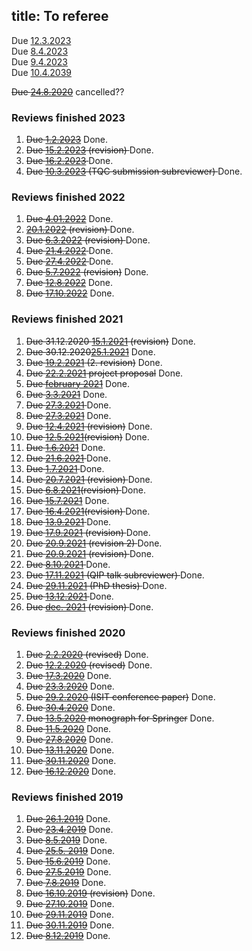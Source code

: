 title: To referee
---

 
   
Due [12.3.2023](REF_gudder2023)  
Due [8.4.2023](REF_weiner2023)    
Due [9.4.2023](REF_androulakis2023)     
Due [10.4.2039](REF_lami2023)

<del>Due [24.8.2020](REF_khrennikov2020)</del> cancelled??

### Reviews finished 2023


1. <del>Due [1.2.2023](REF_bera2023)</del> Done.    
1. <del>Due [15.2.2023](REF_maciejewski2022) (revision) </del> Done.
1. <del>Due [16.2.2023](REF_frenkel2023) </del> Done. 
1. <del>Due [10.3.2023](REF_buscemi2023) (TQC submission subreviewer) </del> Done.     




### Reviews finished 2022

1. <del> Due [4.01.2022](REF_cree2021)</del> Done.    
1. <del> [20.1.2022](REF_faulkner2021) (revision)  </del> Done.    
1. <del> Due [6.3.2022](REF_carbone2021) (revision) </del> Done.
1. <del> Due [21.4.2022](REF_ramos2022) </del> Done.
1. <del> Due [27.4.2022](REF_xiao2022) </del> Done.
1. <del> Due [5.7.2022](REF_ramos2022) (revision)</del> Done.
1. <del>Due [12.8.2022](REF_kuramochi2022)</del>  Done.    
1. <del>Due [17.10.2022](REF_maciejewski2022)</del> Done.    




### Reviews finished 2021


1. <del>Due  31.12.2020 [15.1.2021](REF_haapasalo2020a) (revision)</del> Done.
1. <del> Due 30.12.2020[25.1.2021](REF_gao2020)</del> Done.
1. <del>Due [19.2.2021](REF_haapasalo2020a) (2. revision)</del> Done.
1. <del>Due [22.2.2021](REF_huber2021) project proposal</del> Done.
1. <del> Due [february 2021](REF_chehade2021)</del> Done.
1. <del> Due [3.3.2021](REF_hollands2021)</del> Done.
1. <del> Due [27.3.2021](REF_regula2021) </del> Done.
1. <del>Due [27.3.2021](REF_hatano2021)</del> Done.    
1. <del> Due [12.4.2021](REF_plosker2020) (revision)</del> Done.
1.  <del>Due [12.5.2021](REF_hollands2021)(revision)</del> Done.
1. <del> Due [1.6.2021](REF_beneduci2021)</del> Done. 
1. <del> Due [21.6.2021](REF_duarte2021)   </del> Done.
1. <del>Due [1.7.2021](REF_nakahira2021)   </del> Done.
1. <del>Due [20.7.2021](REF_gao2020) (revision) </del> Done. 
1. <del>Due [6.8.2021](REF_regula2021)(revision) </del> Done.
1. <del> Due [15.7.2021](REF_kim2021)</del> Done.
1. <del> Due [16.4.2021](REF_hatano2021)(revision)   </del> Done.  
1. <del> Due [13.9.2021](REF_zhang2021)    </del> Done.
1. <del> Due [17.9.2021](REF_duarte2021) (revision)  </del> Done.
1. <del> Due [20.9.2021](REF_hollands2021) (revision 2) </del> Done.
1. <del> Due [20.9.2021](REF_nakahira2021) (revision) </del> Done.
1. <del> Due [8.10.2021](REF_carbone2021) </del> Done.    
1. <del>Due [17.11.2021](REF_lami2021) (QIP talk subreviewer) </del> Done.
1. <del>Due [29.11.2021](REF_girotti2021) (PhD thesis)  </del> Done.
1. <del>  Due [13.12.2021](REF_faulkner2021) </del> Done. 
1. <del>  Due [dec. 2021](REF_beneduci2021) (revision) </del> Done.

### Reviews finished 2020


1. <del>Due [2.2.2020](REF_podsedkowska2019) (revised)</del>  Done.
1. <del>Due [12.2.2020](REF_dallarno2019) (revised)</del>  Done.
1. <del>Due [17.3.2020](REF_bullock2020)</del>  Done.
1. <del>Due [23.3.2020](REF_haapasalo2020)</del>  Done.
1. <del>Due [29.2.2020](REF_coll2020) (ISIT conference paper)</del> Done.
1. <del>Due [30.4.2020](REF_chakraborty2020)</del>  Done.
1. <del>Due [13.5.2020](REF_hiai2020) monograph for Springer</del> Done.
1. <del>Due [11.5.2020](REF_brasil2020)</del> Done.
1. <del>Due [27.8.2020](REF_chakraborty2020)</del> Done.
1. <del> Due [13.11.2020](REF_haapasalo2020a)</del> Done.
1. <del> Due [30.11.2020](REF_plosker2020)</del> Done.
1. <del> Due [16.12.2020](REF_qi2020)</del> Done.


### Reviews finished 2019


1. <del>Due [26.1.2019](REF_gour2019)</del> Done.
1. <del>Due [23.4.2019](REF_molnar2019)</del> Done.
2. <del>Due [8.5.2019](REF_labuschagne2019)</del> Done.
3. <del>Due [25.5. 2019](REF_haapasalo2019)</del> Done.
4. <del>Due [15.6.2019](REF_aray2019)</del>  Done.
5. <del>Due [27.5.2019](REF_gzyl2019)</del> Done.
6. <del>Due [7.8.2019](REF_carlen2019)</del> Done.
7. <del>Due [16.10.2019](REF_carlen2019) (revision)</del>  Done.
8. <del>Due [27.10.2019](REF_shahbazi2019)</del> Done.
9. <del>Due [29.11.2019](REF_dallarno2019)</del> Done.
9. <del>Due [30.11.2019](REF_pitrik2019)</del> Done.
10. <del>Due [8.12.2019](REF_podsedkowska2019)</del> Done.
 
